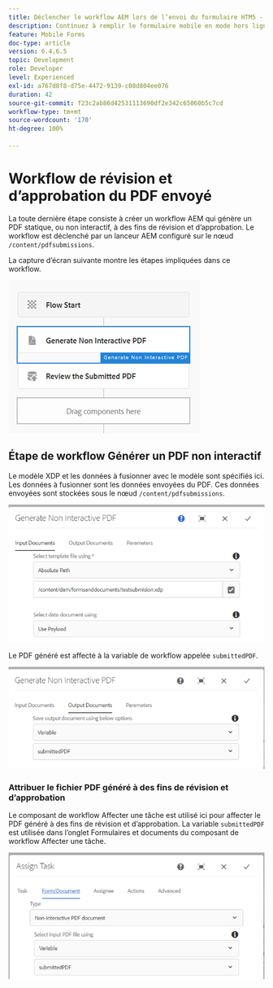 ```yaml
---
title: Déclencher le workflow AEM lors de l’envoi du formulaire HTM5 - Réviser et approuver le PDF
description: Continuez à remplir le formulaire mobile en mode hors ligne et soumettez-le pour déclencher le workflow AEM.
feature: Mobile Forms
doc-type: article
version: 6.4,6.5
topic: Development
role: Developer
level: Experienced
exl-id: a767d8f8-d75e-4472-9139-c08d804ee076
duration: 42
source-git-commit: f23c2ab86d42531113690df2e342c65060b5c7cd
workflow-type: tm+mt
source-wordcount: '170'
ht-degree: 100%

---
```


# Workflow de révision et d’approbation du PDF envoyé

La toute dernière étape consiste à créer un workflow AEM qui génère un PDF statique, ou non interactif, à des fins de révision et d’approbation. Le workflow est déclenché par un lanceur AEM configuré sur le nœud `/content/pdfsubmissions`.

La capture d’écran suivante montre les étapes impliquées dans ce workflow.

![workflow](assets/workflow.PNG)

## Étape de workflow Générer un PDF non interactif

Le modèle XDP et les données à fusionner avec le modèle sont spécifiés ici. Les données à fusionner sont les données envoyées du PDF. Ces données envoyées sont stockées sous le nœud `/content/pdfsubmissions`.

![workflow](assets/generate-pdf1.PNG)

Le PDF généré est affecté à la variable de workflow appelée `submittedPDF`.

![workflow](assets/generate-pdf2.PNG)

### Attribuer le fichier PDF généré à des fins de révision et d’approbation

Le composant de workflow Affecter une tâche est utilisé ici pour affecter le PDF généré à des fins de révision et d’approbation. La variable `submittedPDF` est utilisée dans l’onglet Formulaires et documents du composant de workflow Affecter une tâche.

![workflow](assets/assign-task.PNG)
